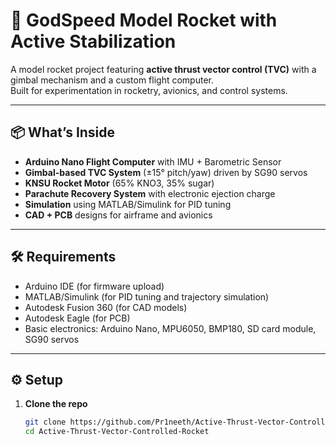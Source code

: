 # 🚀 GodSpeed Model Rocket with Active Stabilization

A model rocket project featuring **active thrust vector control (TVC)** with a gimbal mechanism and a custom flight computer.  
Built for experimentation in rocketry, avionics, and control systems.

---

## 📦 What’s Inside
- **Arduino Nano Flight Computer** with IMU + Barometric Sensor  
- **Gimbal-based TVC System** (±15° pitch/yaw) driven by SG90 servos  
- **KNSU Rocket Motor** (65% KNO3, 35% sugar)  
- **Parachute Recovery System** with electronic ejection charge  
- **Simulation** using MATLAB/Simulink for PID tuning  
- **CAD + PCB** designs for airframe and avionics  

---

## 🛠️ Requirements
- Arduino IDE (for firmware upload)  
- MATLAB/Simulink (for PID tuning and trajectory simulation)  
- Autodesk Fusion 360 (for CAD models)  
- Autodesk Eagle (for PCB)  
- Basic electronics: Arduino Nano, MPU6050, BMP180, SD card module, SG90 servos  

---

## ⚙️ Setup
1. **Clone the repo**
   ```bash
   git clone https://github.com/Pr1neeth/Active-Thrust-Vector-Controlled-Rocket
   cd Active-Thrust-Vector-Controlled-Rocket
